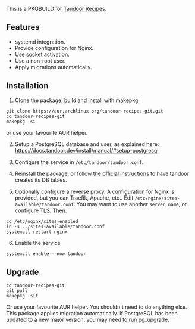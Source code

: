This is a PKGBUILD for [Tandoor Recipes](https://github.com/TandoorRecipes/recipes).

## Features
- systemd integration.
- Provide configuration for Nginx.
- Use socket activation.
- Use a non-root user.
- Apply migrations automatically.

## Installation
1. Clone the package, build and install with makepkg:
```shell
git clone https://aur.archlinux.org/tandoor-recipes-git.git
cd tandoor-recipes-git
makepkg -si
```
or use your favourite AUR helper.

2. Setup a PostgreSQL database and user, as explained here: https://docs.tandoor.dev/install/manual/#setup-postgresql

3. Configure the service in `/etc/tandoor/tandoor.conf`.

4. Reinstall the package, or follow [the official instructions](https://docs.tandoor.dev/install/manual/#initialize-the-application) to have tandoor creates its DB tables.

5. Optionally configure a reverse proxy. A configuration for Nginx is provided, but you can Traefik, Apache, etc..
Edit `/etc/nginx/sites-available/tandoor.conf`. You may want to use another `server_name`, or configure TLS. Then:
```shell
cd /etc/nginx/sites-enabled
ln -s ../sites-available/tandoor.conf
systemctl restart nginx
```

6. Enable the service
```shell
systemctl enable --now tandoor
```

## Upgrade
```shell
cd tandoor-recipes-git
git pull
makepkg -sif
```
Or use your favourite AUR helper.
You shouldn't need to do anything else. This package applies migration automatically. If PostgreSQL has been updated to a new major version, you may need to [run pg_upgrade](https://wiki.archlinux.org/title/PostgreSQL#pg_upgrade).
